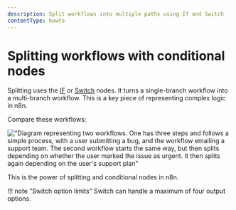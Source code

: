 ```yaml
---
description: Split workflows into multiple paths using If and Switch
contentType: howto
---
```


# Splitting workflows with conditional nodes

Splitting uses the [IF](/integrations/builtin/core-nodes/n8n-nodes-base.if/) or [Switch](/integrations/builtin/core-nodes/n8n-nodes-base.switch/) nodes. It turns a single-branch workflow into a multi-branch workflow. This is a key piece of representing complex logic in n8n.

Compare these workflows:

!["Diagram representing two workflows. One has three steps and follows a simple process, with a user submitting a bug, and the workflow emailing a support team. The second workflow starts the same way, but then splits depending on whether the user marked the issue as urgent. It then splits again depending on the user's support plan"](/_images/flow-logic/splitting/single-multi-branch-workflow.png)

This is the power of splitting and conditional nodes in n8n.

!!! note "Switch option limits"
	Switch can handle a maximum of four output options.
